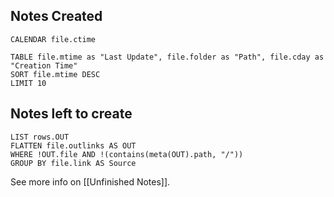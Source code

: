 ## Notes Created

```dataview
CALENDAR file.ctime
```

```dataview
TABLE file.mtime as "Last Update", file.folder as "Path", file.cday as "Creation Time"
SORT file.mtime DESC
LIMIT 10
```

## Notes left to create

```dataview
LIST rows.OUT
FLATTEN file.outlinks AS OUT
WHERE !OUT.file AND !(contains(meta(OUT).path, "/"))
GROUP BY file.link AS Source
```
See more info on [[Unfinished Notes]].
